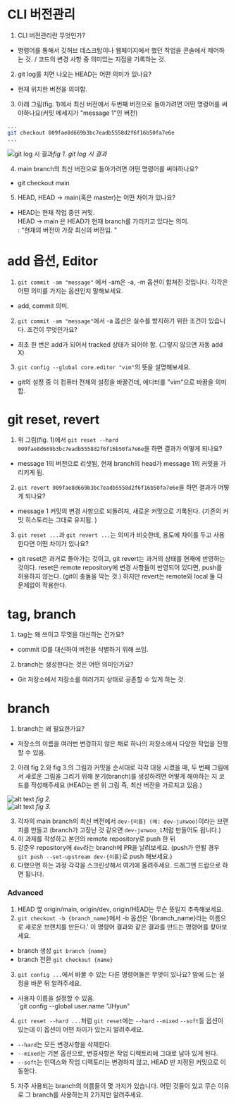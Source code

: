 # CLI 버전관리
1. CLI 버전관리란 무엇인가?  
  - 명령어를 통해서 깃허브 데스크탑이나 웹페이지에서 했던 작업을 콘솔에서 제어하는 것. / 코드의 변경 사항 중 의미있는 지점을 기록하는 것. 
2. git log를 치면 나오는 HEAD는 어떤 의미가 있나요?  
  - 현재 위치한 버전을 의미함. 
3. 아래 그림(fig. 1)에서 최신 버전에서 두번째 버전으로 돌아가려면 어떤 명령어를 써야하나요(커밋 메세지가 "message 1"인 버전)
```bash
...
git checkout 009fae8d669b3bc7eadb5558d2f6f16b50fa7e6e
...
```
![git log 시 결과](./sources/commit_log1.png)*fig 1. git log 시 결과* <br>

4. main branch의 최신 버전으로 돌아가려면 어떤 명령어를 써야하나요?  
- git checkout main
5. HEAD, HEAD -> main(혹은 master)는 어떤 차이가 있나요?  
- HEAD는 현재 작업 중인 커밋.  
HEAD -> main 은 HEAD가 현재 branch를 가리키고 있다는 의미.   
: "현재의 버전이 가장 최신의 버전임. "

# add 옵션, Editor
1. `git commit -am "message"` 에서 -am은 -a, -m 옵션이 합쳐진 것입니다. 각각은 어떤 의미를 가지는 옵션인지 말해보세요.  
- add, commit 의미. 
2. `git commit -am "message"`에서 -a 옵션은 실수를 방지하기 위한 조건이 있습니다. 조건이 무엇인가요?  
- 최초 한 번은 add가 되어서 tracked 상태가 되어야 함. (그렇지 않으면 자동 add X)
3. `git config --global core.editor "vim"`의 뜻을 설명해보세요.
- git의 설정 중 이 컴퓨터 전체의 설정을 바꿀건데, 에디터를 "vim"으로 바꿈을 의미함. 

# git reset, revert
1. 위 그림(fig. 1)에서 `git reset --hard 009fae8d669b3bc7eadb5558d2f6f16b50fa7e6e`을 하면 결과가 어떻게 되나요?
- message 1의 버전으로 리셋됨, 현재 branch의 head가 message 1의 커밋을 가리키게 됨. 
2. `git revert 009fae8d669b3bc7eadb5558d2f6f16b50fa7e6e`을 하면 결과가 어떻게 되나요?
- message 1 커밋의 변경 사항으로 되돌려져, 새로운 커밋으로 기록된다. (기존의 커밋 히스토리는 그대로 유지됨. )
3. `git reset ...`과 `git revert ...`는 의미가 비슷한데, 용도에 차이를 두고 사용한다면 어떤 차이가 있나요?  
- git reset은 과거로 돌아가는 것이고, git revert는 과거의 상태를 현재에 반영하는 것이다. reset은 remote repository에 변경 사항들이 반영되어 있다면, push를 허용하지 않는다. (git이 충돌을 막는 것.) 하지만 revert는 remote와 local 둘 다 문제없이 작용한다. 

# tag, branch
1. tag는 왜 쓰이고 무엇을 대신하는 건가요?  
- commit ID를 대신하여 버전을 식별하기 위해 쓰임. 
2. branch는 생성한다는 것은 어떤 의미인가요?  
- Git 저장소에서 저장소를 여러가지 상태로 공존할 수 있게 하는 것. 

# branch
1. branch는 왜 필요한가요?  
- 저장소의 이름을 여러번 변겅하지 않은 채로 하나의 저장소에서 다양한 작업을 진행할 수 있음. 
2. 아래 fig 2.와 fig 3.의 그림과 커밋을 순서대로 각각 대응 시켰을 때, 두 번째 그림에서 새로운 그림을 그리기 위해 분기(branch)를 생성하려면 어떻게 해야하는 지 코드를 작성해주세요 (HEAD는 맨 위 그림 즉, 최신 버전을 가르치고 있음.) 

![alt text](./sources/log_visualization.png) *fig 2.*<br>
![alt text](./sources/commit_log2.png) *fig 3.*<br>

3. 각자의 main branch의 최신 버전에서 `dev-{이름} (예: dev-junwoo)`이라는 브랜치를 만들고 (branch가 고장난 것 같으면 `dev-junwoo_1`처럼 만들어도 됩니다.)
4. 이 과제를 작성하고 본인의 remote repository로 push 한 뒤
5. 강준우 repository에 `dev`라는 branch에 PR을 날려보세요. (push가 안될 경우 `git push --set-upstream dev-{이름}`로 push 해보세요.)
6. 다했으면 하는 과정 각각을 스크린샷해서 여기에 올려주세요. 드래그앤 드랍으로 하면 됩니다.

### Advanced
1. HEAD 옆 origin/main, origin/dev, origin/HEAD는 무슨 뜻일지 추측해보세요.
2. `git checkout -b {branch_name}`에서 -b 옵션은 '{branch_name}라는 이름으로 새로운 브랜치를 만든다.' 이 명령어 결과와 같은 결과를 만드는 명령어를 찾아보세요.  
- branch 생성 `git branch {name}`
- branch 전환 `git checkout {name}`

3. `git config ...`에서 바꿀 수 있는 다른 명령어들은 무엇이 있나요? 맘에 드는 설정을 바꾼 뒤 알려주세요.
- 사용자 이름을 설정할 수 있음.  
`git config --global user.name "JHyun" 

4. `git reset --hard ...`처럼 `git reset`에는 `--hard` `--mixed` `--soft`등 옵션이 있는데 이 옵션이 어떤 차이가 있는지 알려주세요.  
- `--hard`는 모든 변경사항을 삭제한다. 
- `--mixed`는 기본 옵션으로, 변경사항은 작업 디렉토리에 그대로 남아 있게 된다.  
- `--soft`는 인덱스와 작업 디렉토리는 변경하지 않고, HEAD 만 지정된 커밋으로 이동한다. 

5. 자주 사용되는 branch의 이름들이 몇 가지가 있습니다. 어떤 것들이 있고 무슨 이유로 그 branch를 사용하는지 2가지만 알려주세요.
